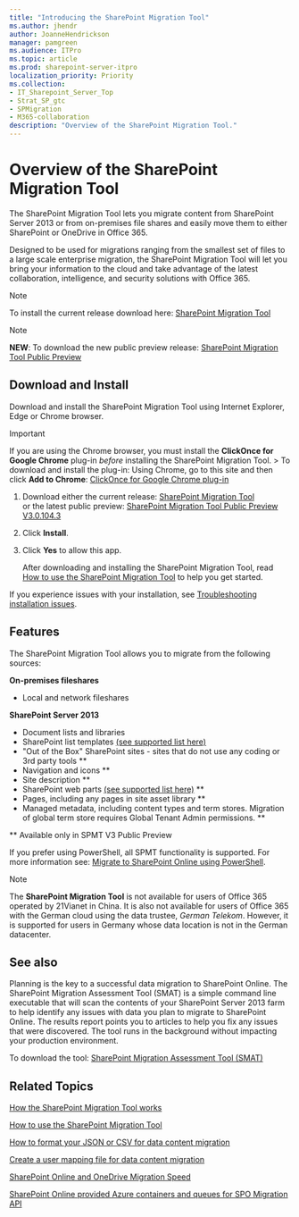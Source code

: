 ```yaml
---
title: "Introducing the SharePoint Migration Tool"
ms.author: jhendr
author: JoanneHendrickson
manager: pamgreen
ms.audience: ITPro
ms.topic: article
ms.prod: sharepoint-server-itpro
localization_priority: Priority
ms.collection: 
- IT_Sharepoint_Server_Top
- Strat_SP_gtc
- SPMigration
- M365-collaboration
description: "Overview of the SharePoint Migration Tool."
---
```


# Overview of the SharePoint Migration Tool

The SharePoint Migration Tool lets you migrate content from SharePoint Server 2013 or from on-premises file shares and easily move them to either SharePoint or OneDrive in Office 365. 
  
Designed to be used for migrations ranging from the smallest set of files to a large scale enterprise migration, the SharePoint Migration Tool will let you bring your information to the cloud and take advantage of the latest collaboration, intelligence, and security solutions with Office 365.

>[!NOTE]
>To install the current release download here: [SharePoint Migration Tool ](https://aka.ms/spmt-ga-page)

>[!NOTE]
>**NEW**: To download the new public preview release: [SharePoint Migration Tool Public Preview](https://aka.ms/spmt-beta-page)
    
## Download and Install

Download and install the SharePoint Migration Tool using Internet Explorer, Edge or Chrome browser.
  
> [!IMPORTANT]
> If you are using the Chrome browser, you must install the **ClickOnce for Google Chrome** plug-in  *before*  installing the SharePoint Migration Tool. > To download and install the plug-in: Using Chrome, go to this site and then click **Add to Chrome**: [ClickOnce for Google Chrome plug-in](https://chrome.google.com/webstore/detail/clickonce-for-google-chro/kekahkplibinaibelipdcikofmedafmb?utm_source=chrome-app-launcher-info-dialog)
  
1. Download either the current release: [SharePoint Migration Tool](https://aka.ms/spmt-ga-page)</br> or the latest public preview:  [SharePoint Migration Tool Public Preview V3.0.104.3](https://aka.ms/spmt-beta-page)


2. Click **Install**.
    
3. Click **Yes** to allow this app. 
    
    After downloading and installing the SharePoint Migration Tool, read [How to use the SharePoint Migration Tool](how-to-use-the-sharepoint-migration-tool.md) to help you get started. 

If you experience issues with your installation, see [Troubleshooting installation issues](spmt-install-issues.md).

## Features
The SharePoint Migration Tool allows you to migrate from the following sources:

**On-premises fileshares**
- Local and network fileshares

**SharePoint Server 2013**
-  Document lists and libraries
-  SharePoint list templates [(see supported list here)](sharepoint-migration-supported-list-templates.md)
-  "Out of the Box" SharePoint sites - sites that do not use any coding or 3rd party tools **
- Navigation and icons **
- Site description ** 
- SharePoint web parts [(see supported list here)](spmt-supported-webparts.md) **
- Pages, including any pages in site asset library **
- Managed metadata, including content types and term stores. Migration of global term store requires Global Tenant Admin permissions. **


** Available only in SPMT V3 Public Preview

If you prefer using PowerShell, all SPMT functionality is supported. For more information see: [Migrate to SharePoint Online using PowerShell](overview-spmt-ps-cmdlets.md).


>[!NOTE]
>The **SharePoint Migration Tool** is not available for users of Office 365 operated by 21Vianet in China. It is also not available for users of Office 365 with the German cloud using the data trustee, *German Telekom*. However, it is supported for users in Germany whose data location is not in the German datacenter. 

## See also

 
Planning is the key to a successful data migration to SharePoint Online. The SharePoint Migration Assessment Tool (SMAT) is a simple command line executable that will scan the contents of your SharePoint Server 2013 farm to help identify any issues with data you plan to migrate to SharePoint Online. The results report points you to articles to help you fix any issues that were discovered. The tool runs in the background without impacting your production environment.
  
To download the tool: [SharePoint Migration Assessment Tool (SMAT)](https://www.microsoft.com/en-us/download/details.aspx?id=53598&amp;751be11f-ede8-5a0c-058c-2ee190a24fa6=True)
  
## Related Topics

[How the SharePoint Migration Tool works](how-the-sharepoint-migration-tool-works.md)
  
[How to use the SharePoint Migration Tool](how-to-use-the-sharepoint-migration-tool.md)
  
[How to format your JSON or CSV for data content migration](how-to-format-your-csv-file-for-data-content-migration.md)
  
[Create a user mapping file for data content migration](create-a-user-mapping-file-for-data-content-migration.md)
  
[SharePoint Online and OneDrive Migration Speed](sharepoint-online-and-onedrive-migration-speed.md)
  
[SharePoint Online provided Azure containers and queues for SPO Migration API](sharepoint-online-provided-azure-containers-and-queues-for-spo-migration-api.md)
  


